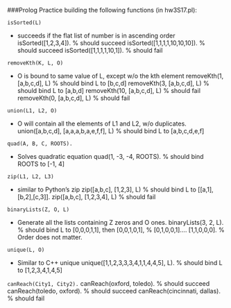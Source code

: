 ###Prolog Practice building the following functions (in hw3S17.pl):
 
``` isSorted(L) ```
- succeeds if the flat list of number is in ascending order
isSorted([1,2,3,4]).		% should succeed
isSorted([1,1,1,1,10,10,10]).	% should succeed
isSorted([1,1,1,1,10,1]).		% should fail

```removeKth(K, L, O) ```
- O is bound to same value of L, except w/o the kth element 
removeKth(1, [a,b,c,d], L)		% should  bind L to [b,c,d]
removeKth(3, [a,b,c,d], L)		% should  bind L to [a,b,d]
removeKth(10, [a,b,c,d], L)	% should  fail
removeKth(0, [a,b,c,d], L)		% should  fail


```union(L1, L2, O) ```
- O will contain all the elements of L1 and L2, w/o duplicates.
union([a,b,c,d], [a,a,a,b,a,e,f,f], L)	% should  bind L to [a,b,c,d,e,f]

```quad(A, B, C, ROOTS).```
- Solves quadratic equation
quad(1, -3, -4, ROOTS).		% should bind ROOTS to [-1, 4]

```zip(L1, L2, L3)```
- similar to Python’s zip
zip([a,b,c], [1,2,3], L)		% should bind L to [[a,1],[b,2],[c,3]].
zip([a,b,c], [1,2,3,4], L)		% should fail

```binaryLists(Z, O, L) ```
- Generate all the lists containing Z zeros and O ones.
binaryLists(3, 2, L).		% should bind L to [0,0,0,1,1], then [0,0,1,0,1],
				% [0,1,0,0,1]…. [1,1,0,0,0]. 
				% Order does not matter.
        
```unique(L, O)```
- Similar to C++ unique
unique([1,1,2,3,3,3,4,1,1,4,4,5], L).	% should bind L to [1,2,3,4,1,4,5]

```canReach(City1, City2).```
canReach(oxford, toledo).		% should succeed
canReach(toledo, oxford).		% should succeed
canReach(cincinnati, dallas).	% should fail

